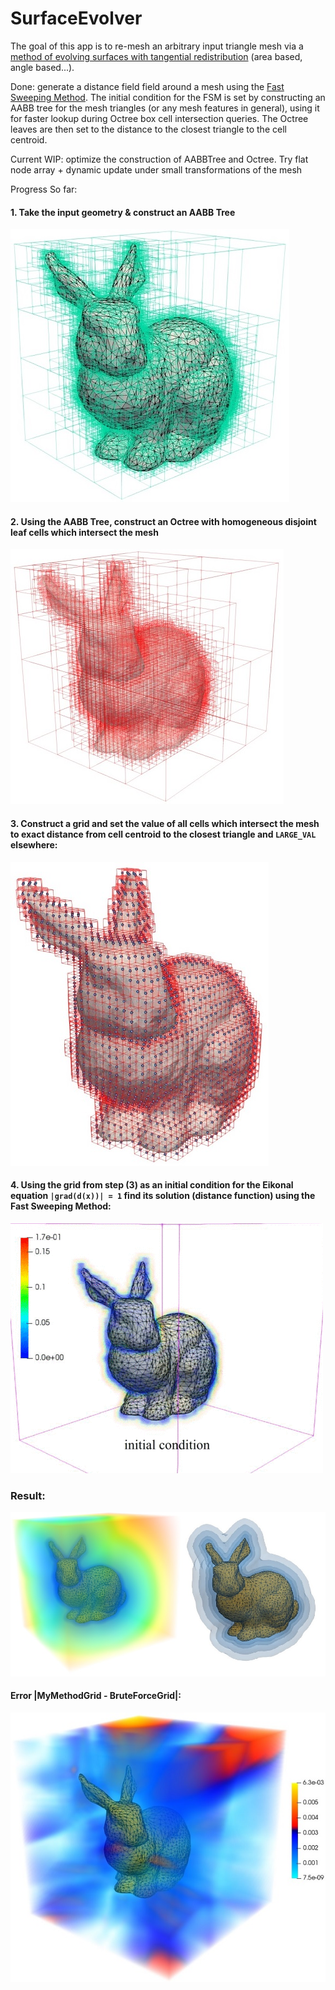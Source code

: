 # SurfaceEvolver

The goal of this app is to re-mesh an arbitrary input triangle mesh via a [method of evolving surfaces with tangential redistribution](http://www.math.sk/mikula/mrss_SISC.pdf) (area based, angle based...).

Done: generate a distance field field around a mesh using the [Fast Sweeping Method](https://graphics.stanford.edu/courses/cs468-03-fall/Papers/zhao_fastsweep1.pdf). The initial condition for the FSM is set by constructing an AABB tree for the mesh triangles (or any mesh features in general), using it for faster lookup during Octree box cell intersection queries. The Octree leaves are then set to the distance to the closest triangle to the cell centroid.

Current WIP: optimize the construction of AABBTree and Octree. Try flat node array + dynamic update under small transformations of the mesh

Progress So far:

#### 1. Take the input geometry & construct an AABB Tree
![AABBFull](https://github.com/MCInversion/SurfaceEvolverDevelop/blob/master/SurfaceEvolver/Images/BunnyAABBNodes.jpg)

#### 2. Using the AABB Tree, construct an Octree with homogeneous disjoint leaf cells which intersect the mesh

![OctreeFull](https://github.com/MCInversion/SurfaceEvolverDevelop/blob/master/SurfaceEvolver/Images/BunnyOctreeFull.jpg)

#### 3. Construct a grid and set the value of all cells which intersect the mesh to exact distance from cell centroid to the closest triangle and `LARGE_VAL` elsewhere:
![OctreeLeafCells](https://github.com/MCInversion/SurfaceEvolverDevelop/blob/master/SurfaceEvolver/Images/BunnyOctreeLeafCells.jpg)

#### 4. Using the grid from step (3) as an initial condition for the Eikonal equation `|grad(d(x))| = 1` find its solution (distance function) using the Fast Sweeping Method:
![FastSweep](https://github.com/MCInversion/SurfaceEvolverDevelop/blob/master/SurfaceEvolver/Images/FS_resized.gif)

### Result:
![DF](https://github.com/MCInversion/SurfaceEvolverDevelop/blob/master/SurfaceEvolver/Images/BunnySDF_FS.jpg)
#### Error |MyMethodGrid - BruteForceGrid|:
![error](https://github.com/MCInversion/SurfaceEvolverDevelop/blob/master/SurfaceEvolver/Images/BunnySDF_FS_Error.jpg)

